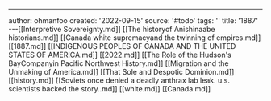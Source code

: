 ---
author: ohmanfoo
created: '2022-09-15'
source: '#todo'
tags: ''
title: '1887'
---[[Interpretive Sovereignty.md]]
[[The historyof Anishinaabe historians.md]]
[[Canada white supremacyand the twinning of empires.md]]
[[1887.md]]
[[INDIGENOUS PEOPLES OF CANADA AND THE UNITED STATES OF AMERICA.md]]
[[2022.md]]
[[The Role of the Hudson's BayCompanyin Pacific Northwest History.md]]
[[Migration and the Unmaking of America.md]]
[[That Sole and Despotic Dominion.md]]
[[history.md]]
[[Soviets once denied a deadly anthrax lab leak. u.s. scientists backed the story..md]]
[[white.md]]
[[Canada.md]]
